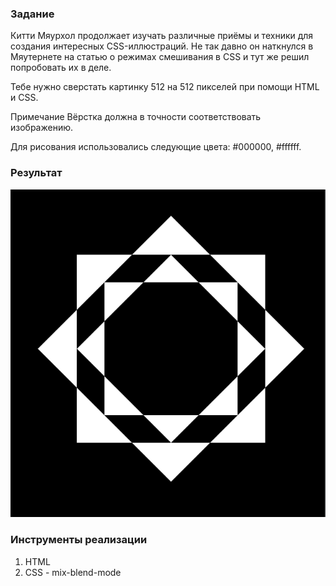 ### Задание ##

Китти Мяурхол продолжает изучать различные приёмы и техники для создания интересных CSS-иллюстраций. Не так давно он наткнулся в Мяутернете на статью о режимах смешивания в CSS и тут же решил попробовать их в деле.

Тебе нужно сверстать картинку 512 на 512 пикселей при помощи HTML и CSS.

Примечание
Вёрстка должна в точности соответствовать изображению.

Для рисования использовались следующие цвета: #000000, #ffffff.

### Результат  ###

![](result.png)

### Инструменты реализации ###

1. HTML
2. CSS - mix-blend-mode